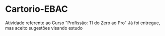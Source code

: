 # Cartorio-EBAC
Atividade referente ao Curso "Profissão: TI do Zero ao Pro"
Já foi entregue, mas aceito sugestões visando estudo
